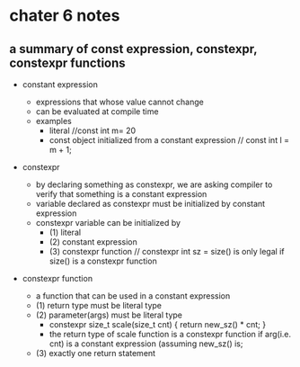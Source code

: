 # chater 6 notes
## a summary of const expression, constexpr, constexpr functions
- constant expression
  - expressions that whose value cannot change
  - can be evaluated at compile time
  - examples
    - literal //const int m= 20
    - const object initialized from a constant expression // const int l = m + 1;

- constexpr
  - by declaring something as constexpr, we are asking compiler to verify that something is a constant expression
  - variable declared as constexpr must be initialized by constant expression
  - constexpr variable can be initialized by
	- (1) literal
    - (2) constant expression
    - (3) constexpr function // constexpr int sz = size() is only legal if size() is a constexpr function

- constexpr function
  - a function that can be used in a constant expression
  - (1) return type must be literal type
  - (2) parameter(args) must be literal type
    - constexpr size_t scale(size_t cnt) { return new_sz() * cnt; }
    - the return type of scale function is a constexpr function if arg(i.e. cnt) is a constant expression (assuming new_sz() is;
  - (3) exactly one return statement

